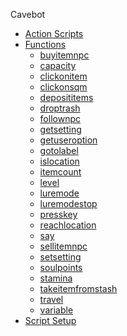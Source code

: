 Cavebot
  - [Action Scripts](cavebot/actions.md)
  - [Functions](cavebot/functions.md)
    - [buyitemnpc](cavebot/functions/buyitemnpc.md)
    - [capacity](cavebot/functions/capacity.md)
    - [clickonitem](cavebot/functions/clickonitem.md)
    - [clickonsqm](cavebot/functions/clickonsqm.md)
    - [deposititems](cavebot/functions/deposititems.md)
    - [droptrash](cavebot/functions/droptrash.md)
    - [follownpc](cavebot/functions/follownpc.md)
    - [getsetting](cavebot/functions/getsetting.md)
    - [getuseroption](cavebot/functions/getuseroption.md)
    - [gotolabel](cavebot/functions/gotolabel.md)
    - [islocation](cavebot/functions/islocation.md)
    - [itemcount](cavebot/functions/itemcount.md)
    - [level](cavebot/functions/level.md)
    - [luremode](cavebot/functions/luremode.md)
    - [luremodestop](cavebot/functions/luremodestop.md)
    - [presskey](cavebot/functions/presskey.md)
    - [reachlocation](cavebot/functions/reachlocation.md)
    - [say](cavebot/functions/say.md)
    - [sellitemnpc](cavebot/functions/sellitemnpc.md)
    - [setsetting](cavebot/functions/setsetting.md)
    - [soulpoints](cavebot/functions/soulpoints.md)
    - [stamina](cavebot/functions/stamina.md)
    - [takeitemfromstash](cavebot/functions/takeitemfromstash.md)
    - [travel](cavebot/functions/travel.md)
    - [variable](cavebot/functions/variable.md)
  - [Script Setup](cavebot/script_setup.md)
  <!-- - [Variables](variables.md) -->



<!-- Targeting -->
  <!-- - [Configuration](configuration.md) -->


